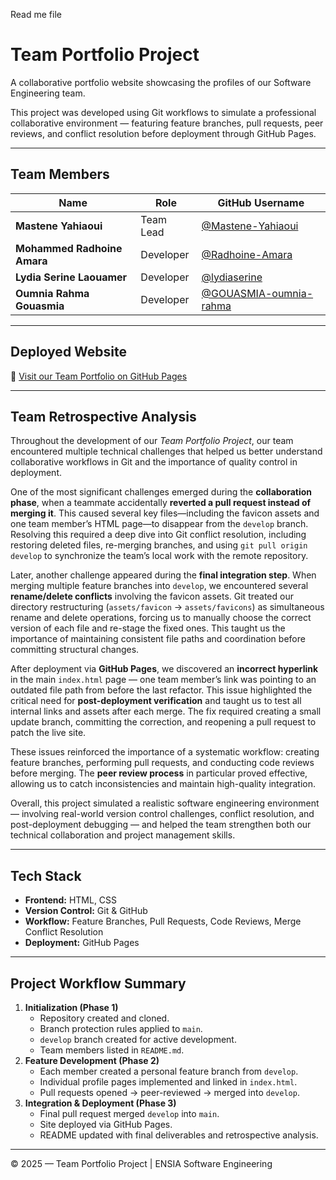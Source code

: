 Read me file 

# Team Portfolio Project

A collaborative portfolio website showcasing the profiles of our Software Engineering team.

This project was developed using Git workflows to simulate a professional collaborative environment — featuring feature branches, pull requests, peer reviews, and conflict resolution before deployment through GitHub Pages.

---

## Team Members

| Name | Role | GitHub Username |
| --- | --- | --- |
| **Mastene Yahiaoui** | Team Lead | [@Mastene-Yahiaoui](https://github.com/Mastene-Yahiaoui) |
| **Mohammed Radhoine Amara** | Developer | [@Radhoine-Amara](https://github.com/Radhoine-Amara) |
| **Lydia Serine Laouamer** | Developer | [@lydiaserine](https://github.com/lydiaserine) |
| **Oumnia Rahma Gouasmia** | Developer | [@GOUASMIA-oumnia-rahma](https://github.com/GOUASMIA-oumnia-rahma) |

---

## Deployed Website

🔗 [Visit our Team Portfolio on GitHub Pages](https://mastene-yahiaoui.github.io/team-portfolio-project/)

---

## Team Retrospective Analysis

Throughout the development of our *Team Portfolio Project*, our team encountered multiple technical challenges that helped us better understand collaborative workflows in Git and the importance of quality control in deployment.

One of the most significant challenges emerged during the **collaboration phase**, when a teammate accidentally **reverted a pull request instead of merging it**. This caused several key files—including the favicon assets and one team member’s HTML page—to disappear from the `develop` branch. Resolving this required a deep dive into Git conflict resolution, including restoring deleted files, re-merging branches, and using `git pull origin develop` to synchronize the team’s local work with the remote repository.

Later, another challenge appeared during the **final integration step**. When merging multiple feature branches into `develop`, we encountered several **rename/delete conflicts** involving the favicon assets. Git treated our directory restructuring (`assets/favicon` → `assets/favicons`) as simultaneous rename and delete operations, forcing us to manually choose the correct version of each file and re-stage the fixed ones. This taught us the importance of maintaining consistent file paths and coordination before committing structural changes.

After deployment via **GitHub Pages**, we discovered an **incorrect hyperlink** in the main `index.html` page — one team member’s link was pointing to an outdated file path from before the last refactor. This issue highlighted the critical need for **post-deployment verification** and taught us to test all internal links and assets after each merge. The fix required creating a small update branch, committing the correction, and reopening a pull request to patch the live site.

These issues reinforced the importance of a systematic workflow: creating feature branches, performing pull requests, and conducting code reviews before merging. The **peer review process** in particular proved effective, allowing us to catch inconsistencies and maintain high-quality integration.

Overall, this project simulated a realistic software engineering environment — involving real-world version control challenges, conflict resolution, and post-deployment debugging — and helped the team strengthen both our technical collaboration and project management skills.

---

## Tech Stack

- **Frontend:** HTML, CSS
- **Version Control:** Git & GitHub
- **Workflow:** Feature Branches, Pull Requests, Code Reviews, Merge Conflict Resolution
- **Deployment:** GitHub Pages

---

## Project Workflow Summary

1. **Initialization (Phase 1)**
    - Repository created and cloned.
    - Branch protection rules applied to `main`.
    - `develop` branch created for active development.
    - Team members listed in `README.md`.
2. **Feature Development (Phase 2)**
    - Each member created a personal feature branch from `develop`.
    - Individual profile pages implemented and linked in `index.html`.
    - Pull requests opened → peer-reviewed → merged into `develop`.
3. **Integration & Deployment (Phase 3)**
    - Final pull request merged `develop` into `main`.
    - Site deployed via GitHub Pages.
    - README updated with final deliverables and retrospective analysis.

---

© 2025 — Team Portfolio Project | ENSIA Software Engineering